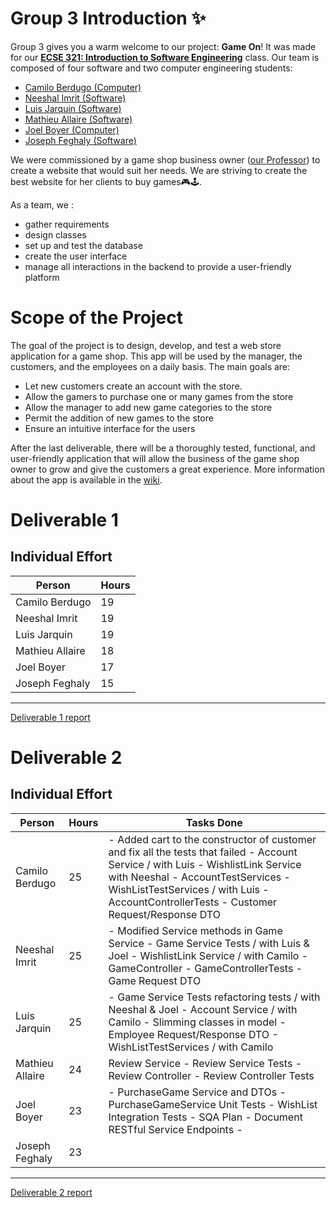 # Group 3 Introduction ✨

Group 3 gives you a warm welcome to our project: **Game On**!
It was made for our [__ECSE 321: Introduction to Software Engineering__](https://www.mcgill.ca/study/2024-2025/courses/ecse-321) class. Our team is composed of four software and two computer engineering students:
* [Camilo Berdugo (Computer)](https://github.com/CamiloB6)
* [Neeshal Imrit (Software)](https://github.com/Neeshal-Imrit)
* [Luis Jarquin (Software)](https://github.com/LuisAtMcGill)
* [Mathieu Allaire (Software)](https://github.com/Mathieu-Allaire)
* [Joel Boyer (Computer)](https://github.com/joelboyer293)
* [Joseph Feghaly (Software)](https://github.com/JRfeghaly)

We were commissioned by a game shop business owner ([our Professor](https://www.mcgill.ca/ece/lili-wei)) to create a website that would suit her needs. We are striving to create the best website for her clients to buy games🎮🕹️.

As a team, we :
* gather requirements
* design classes
* set up and test the database
* create the user interface
* manage all interactions in the backend to provide a user-friendly platform

# Scope of the Project
The goal of the project is to design, develop, and test a web store application for a game shop.
This app will be used by the manager, the customers, and the employees on a daily basis.
The main goals are:
* Let new customers create an account with the store.
* Allow the gamers to purchase one or many games from the store
* Allow the manager to add new game categories to the store
* Permit the addition of new games to the store
* Ensure an intuitive interface for the users

After the last deliverable, there will be a thoroughly tested, functional, and user-friendly application that will allow the business of the game shop owner to grow and give the customers a great experience.
More information about the app is available in the [wiki](https://github.com/McGill-ECSE321-Fall2024/project-group-3/wiki).

# Deliverable 1
## Individual Effort
Person | Hours |
--- | --- |
Camilo Berdugo | 19
Neeshal Imrit | 19
Luis Jarquin | 19
Mathieu Allaire | 18
Joel Boyer | 17
Joseph Feghaly | 15
---

[Deliverable 1 report](https://github.com/McGill-ECSE321-Fall2024/project-group-3/wiki/Deliverable-1)

# Deliverable 2
## Individual Effort
Person | Hours | Tasks Done|
--- | --- |---|
Camilo Berdugo | 25| - Added cart to the constructor of customer and fix all the tests that failed - Account Service / with Luis - WishlistLink Service with Neeshal - AccountTestServices - WishListTestServices / with Luis - AccountControllerTests - Customer Request/Response DTO|
Neeshal Imrit | 25| - Modified Service methods in Game Service - Game Service Tests / with Luis & Joel - WishlistLink Service / with Camilo - GameController - GameControllerTests - Game Request DTO|
Luis Jarquin | 25| - Game Service Tests refactoring tests / with Neeshal & Joel - Account Service / with Camilo - Slimming classes in model - Employee Request/Response DTO - WishListTestServices / with Camilo|
Mathieu Allaire | 24| Review Service - Review Service Tests - Review Controller - Review Controller Tests|
Joel Boyer | 23| - PurchaseGame Service and DTOs - PurchaseGameService Unit Tests - WishList Integration Tests - SQA Plan - Document RESTful Service Endpoints -|
Joseph Feghaly | 23||
---
[Deliverable 2 report](https://github.com/McGill-ECSE321-Fall2024/project-group-3/wiki/Deliverable-2)
